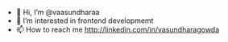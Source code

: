 - 👋 Hi, I’m @vaasundharaa
- 👀 I’m interested in frontend developmemt
- 📫 How to reach me http://linkedin.com/in/vasundharagowda

<!---
vaasundharaa/vaasundharaa is a ✨ special ✨ repository because its `README.md` (this file) appears on your GitHub profile.
You can click the Preview link to take a look at your changes.
--->

